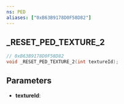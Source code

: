 ```yaml
---
ns: PED
aliases: ["0xB63B9178D0F58D82"]
---
```

## _RESET_PED_TEXTURE_2

```c
// 0xB63B9178D0F58D82
void _RESET_PED_TEXTURE_2(int textureId);
```

## Parameters
* **textureId**:
